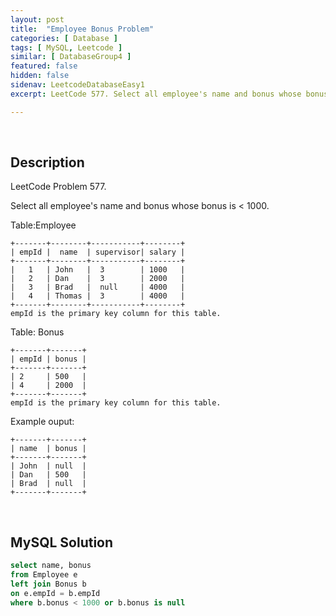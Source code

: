 ```yaml
---
layout: post
title:  "Employee Bonus Problem"
categories: [ Database ]
tags: [ MySQL, Leetcode ]
similar: [ DatabaseGroup4 ]
featured: false
hidden: false
sidenav: LeetcodeDatabaseEasy1
excerpt: LeetCode 577. Select all employee's name and bonus whose bonus is < 1000.

---
```


<br />

## Description

LeetCode Problem 577. 

Select all employee's name and bonus whose bonus is < 1000.

Table:Employee

```
+-------+--------+-----------+--------+
| empId |  name  | supervisor| salary |
+-------+--------+-----------+--------+
|   1   | John   |  3        | 1000   |
|   2   | Dan    |  3        | 2000   |
|   3   | Brad   |  null     | 4000   |
|   4   | Thomas |  3        | 4000   |
+-------+--------+-----------+--------+
empId is the primary key column for this table.
```

Table: Bonus

```
+-------+-------+
| empId | bonus |
+-------+-------+
| 2     | 500   |
| 4     | 2000  |
+-------+-------+
empId is the primary key column for this table.
```

Example ouput:

```
+-------+-------+
| name  | bonus |
+-------+-------+
| John  | null  |
| Dan   | 500   |
| Brad  | null  |
+-------+-------+
```

<br />

## MySQL Solution


```sql
select name, bonus
from Employee e
left join Bonus b
on e.empId = b.empId 
where b.bonus < 1000 or b.bonus is null
```
